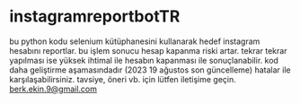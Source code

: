 # instagramreportbotTR
bu python kodu selenium kütüphanesini kullanarak hedef instagram hesabını reportlar. bu işlem sonucu hesap kapanma riski artar. tekrar tekrar yapılması ise yüksek ihtimal ile hesabın kapanması ile sonuçlanabilir. kod daha geliştirme aşamasındadır (2023 19 ağustos son güncelleme) hatalar ile karşılaşabilirsiniz. tavsiye, öneri vb. için lütfen iletişime geçin.
berk.ekin.9@gmail.com
